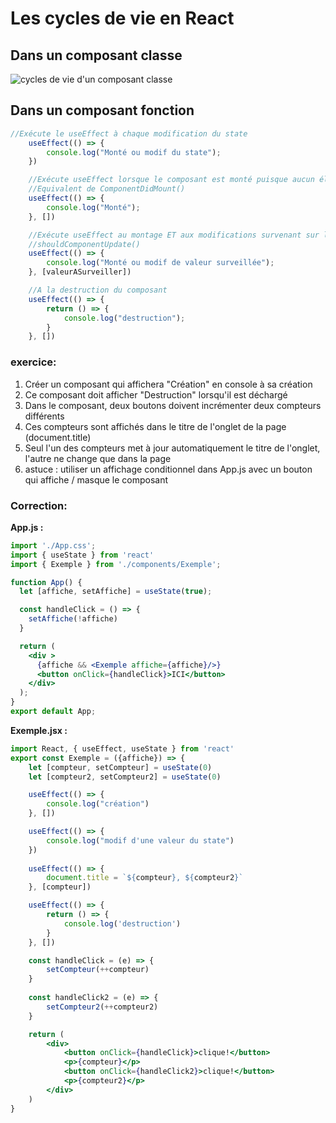 # Les cycles de vie en React

## Dans un composant classe

![cycles de vie d'un composant classe](assets/cycles_vie_classes.png)

## Dans un composant fonction
```jsx
//Exécute le useEffect à chaque modification du state
    useEffect(() => {
        console.log("Monté ou modif du state");
    })

    //Exécute useEffect lorsque le composant est monté puisque aucun élément n'est suivi pour le rappeler
    //Equivalent de ComponentDidMount()
    useEffect(() => {
        console.log("Monté");
    }, [])

    //Exécute useEffect au montage ET aux modifications survenant sur la variable compteur
    //shouldComponentUpdate()
    useEffect(() => {
        console.log("Monté ou modif de valeur surveillée");
    }, [valeurASurveiller])

    //A la destruction du composant
    useEffect(() => {
        return () => {
            console.log("destruction");
        }
    }, [])
```

### exercice:
1. Créer un composant qui affichera "Création" en console à sa création
2. Ce composant doit afficher "Destruction" lorsqu'il est déchargé
3. Dans le composant, deux boutons doivent incrémenter deux compteurs différents
4. Ces compteurs sont affichés dans le titre de l'onglet de la page (document.title)
5. Seul l'un des compteurs met à jour automatiquement le titre de l'onglet, l'autre ne change que dans la page
6. astuce : utiliser un affichage conditionnel dans App.js avec un bouton qui affiche / masque le composant

### Correction:
**App.js :**
```jsx
import './App.css';
import { useState } from 'react'
import { Exemple } from './components/Exemple';

function App() {
  let [affiche, setAffiche] = useState(true);

  const handleClick = () => {
    setAffiche(!affiche)
  }

  return (
    <div >
      {affiche && <Exemple affiche={affiche}/>}
      <button onClick={handleClick}>ICI</button>
    </div>
  );
}
export default App;
```

**Exemple.jsx :**
```jsx
import React, { useEffect, useState } from 'react'
export const Exemple = ({affiche}) => {
    let [compteur, setCompteur] = useState(0)
    let [compteur2, setCompteur2] = useState(0)

    useEffect(() => {
        console.log("création")
    }, [])

    useEffect(() => {
        console.log("modif d'une valeur du state")
    })
    
    useEffect(() => {
        document.title = `${compteur}, ${compteur2}`
    }, [compteur])

    useEffect(() => {
        return () => {
            console.log('destruction')
        }
    }, [])

    const handleClick = (e) => {
        setCompteur(++compteur)
    } 
    
    const handleClick2 = (e) => {
        setCompteur2(++compteur2)
    } 

    return (
        <div>
            <button onClick={handleClick}>clique!</button>
            <p>{compteur}</p>
            <button onClick={handleClick2}>clique!</button>
            <p>{compteur2}</p>
        </div>
    )
}
```